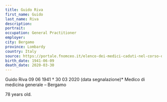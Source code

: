 ```yaml
---
title: Guido Riva
first_name: Guido
last_name: Riva
description: 
portrait: 
occupation: General Practitioner
employer: 
city: Bergamo
province: Lombardy
country: Italy
source: https://portale.fnomceo.it/elenco-dei-medici-caduti-nel-corso-dellepidemia-di-covid-19/
birth_date: 1941-06-09
death_date: 2020-03-30
---
```


Guido Riva 09 06 1941 † 30 03 2020 (data segnalazione)*
Medico di medicina generale – Bergamo

78 years old.